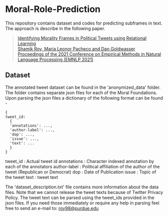 # Moral-Role-Prediction

This repository contains dataset and codes for predicting subframes in text. The approach is describe in the following paper.

> [Identifying Morality Frames in Political Tweets using Relational Learning\
> Shamik Roy, Maria Leonor Pacheco and Dan Goldwasser\
> Proceedings of the 2021 Conference on Empirical Methods in Natural Language Processing (EMNLP 2021)](https://aclanthology.org/2021.emnlp-main.783.pdf)

## Dataset

The annotated tweet dataset can be found in the 'anonymized_data' folder. The folder contains separate json files for each of the Moral Foundations. Upon parsing the json files a dictionary of the following format can be found -

```
{
tweet_id:
  {
  'annotations': ...,
  'author-label': ..., 
  'dop': ..., 
  'issue': ..., 
  'text': ...
  }
}
```

tweet_id : Actual tweet id
annotations : Character indexed annotation by each of the annotators
author-label : Political affiliation of the author of the tweet (Republican or Democrat)
dop : Date of Publication
issue : Topic of the tweet
text : tweet text

The 'dataset_description.txt' file contains more information about the data files. Note that we cannot release the tweet texts because of Twitter Privacy Policy. The tweet text can be parsed using the tweet_ids provided in the json files. If you need those immediately or require any help in parsing feel free to send an e-mail to: roy98@purdue.edu
